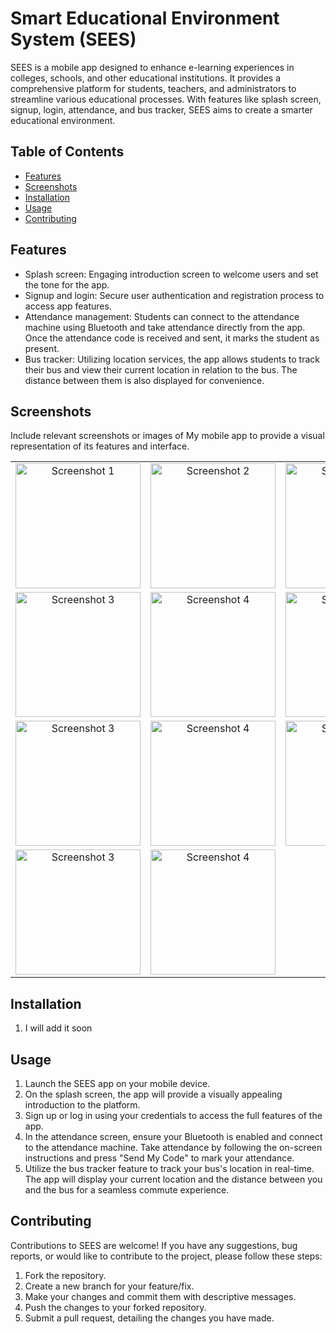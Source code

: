 # Smart Educational Environment System (SEES)

SEES is a mobile app designed to enhance e-learning experiences in colleges, schools, and other educational institutions. It provides a comprehensive platform for students, teachers, and administrators to streamline various educational processes. With features like splash screen, signup, login, attendance, and bus tracker, SEES aims to create a smarter educational environment.

## Table of Contents
- [Features](#features)
- [Screenshots](#screenshots)
- [Installation](#installation)
- [Usage](#usage)
- [Contributing](#contributing)

## Features

- Splash screen: Engaging introduction screen to welcome users and set the tone for the app.
- Signup and login: Secure user authentication and registration process to access app features.
- Attendance management: Students can connect to the attendance machine using Bluetooth and take attendance directly from the app. Once the attendance code is received and sent, it marks the student as present.
- Bus tracker: Utilizing location services, the app allows students to track their bus and view their current location in relation to the bus. The distance between them is also displayed for convenience.

## Screenshots

Include relevant screenshots or images of My mobile app to provide a visual representation of its features and interface.

<table>
  <tr>
    <td align="center">
      <img src="https://github.com/alaaEzz1/smart-learning-graduation-project-/blob/master/app/src/main/res/drawable/sees_logo.jpeg" alt="Screenshot 1" width="200px">
    </td>
    <td align="center">
      <img src="https://github.com/alaaEzz1/smart-learning-graduation-project-/blob/master/screenshots/Register.jpeg" alt="Screenshot 2" width="200px">
    </td>
    <td align="center">
      <img src="https://github.com/alaaEzz1/smart-learning-graduation-project-/blob/master/screenshots/login%20form.jpeg" alt="Screenshot 2" width="200px">
    </td>
  </tr>
  <tr>
    <td align="center">
      <img src="https://github.com/alaaEzz1/smart-learning-graduation-project-/blob/master/screenshots/Attendance.jpeg" alt="Screenshot 3" width="200px">
    </td>
    <td align="center">
      <img src="https://github.com/alaaEzz1/smart-learning-graduation-project-/blob/master/screenshots/biometric.jpeg" alt="Screenshot 4" width="200px">
    </td>
    <td align="center">
      <img src="https://github.com/alaaEzz1/smart-learning-graduation-project-/blob/master/screenshots/Bluetooth%20Permission.jpeg" alt="Screenshot 2" width="200px">
    </td>
  </tr>
  <tr>
    <td align="center">
      <img src="https://github.com/alaaEzz1/smart-learning-graduation-project-/blob/master/screenshots/paired.jpeg" alt="Screenshot 3" width="200px">
    </td>
    <td align="center">
      <img src="https://github.com/alaaEzz1/smart-learning-graduation-project-/blob/master/screenshots/loading%20connection.jpeg" alt="Screenshot 4" width="200px">
    </td>
    <td align="center">
      <img src="https://github.com/alaaEzz1/smart-learning-graduation-project-/blob/master/screenshots/code%20sended.jpeg" alt="Screenshot 2" width="200px">
    </td>
  </tr>
  <tr>
    <td align="center">
      <img src="https://github.com/alaaEzz1/smart-learning-graduation-project-/blob/master/screenshots/Location%20permission.jpeg" alt="Screenshot 3" width="200px">
    </td>
    <td align="center">
      <img src="https://github.com/alaaEzz1/smart-learning-graduation-project-/blob/master/screenshots/image.png" alt="Screenshot 4" width="200px">
    </td>
  </tr>
</table>



## Installation

1. I will add it soon

## Usage

1. Launch the SEES app on your mobile device.
2. On the splash screen, the app will provide a visually appealing introduction to the platform.
3. Sign up or log in using your credentials to access the full features of the app.
4. In the attendance screen, ensure your Bluetooth is enabled and connect to the attendance machine. Take attendance by following the on-screen instructions and press "Send My Code" to mark your attendance.
5. Utilize the bus tracker feature to track your bus's location in real-time. The app will display your current location and the distance between you and the bus for a seamless commute experience.

## Contributing

Contributions to SEES are welcome! If you have any suggestions, bug reports, or would like to contribute to the project, please follow these steps:

1. Fork the repository.
2. Create a new branch for your feature/fix.
3. Make your changes and commit them with descriptive messages.
4. Push the changes to your forked repository.
5. Submit a pull request, detailing the changes you have made.
